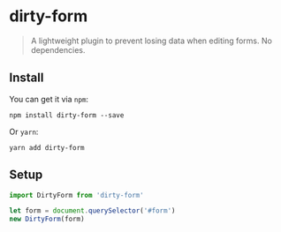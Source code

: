 # dirty-form

> A lightweight plugin to prevent losing data when editing forms. No dependencies.

## Install

You can get it via `npm`:

```
npm install dirty-form --save
```

Or `yarn`:

```
yarn add dirty-form
```

## Setup

```javascript
import DirtyForm from 'dirty-form'

let form = document.querySelector('#form')
new DirtyForm(form)
```
